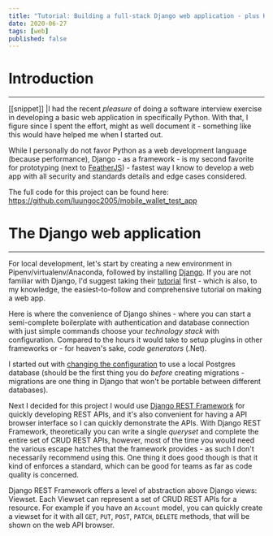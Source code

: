 ```yaml
---
title: "Tutorial: Building a full-stack Django web application - plus Kubernetes deployment"
date: 2020-06-27
tags: [web]
published: false
---
```


# Introduction
---

[[snippet]]
|I had the recent _pleasure_ of doing a software interview exercise in developing a basic web application in specifically Python. With that, I figure since I spent the effort, might as well document it - something like this would have helped me when I started out.

While I personally do not favor Python as a web development language (because performance), Django - as a framework - is my second favorite for prototyping (next to [FeatherJS](https://feathersjs.com/)) - fastest way I know to develop a web app with all security and standards details and edge cases considered.

The full code for this project can be found here: https://github.com/luungoc2005/mobile_wallet_test_app

# The Django web application
---

For local development, let's start by creating a new environment in Pipenv/virtualenv/Anaconda, followed by installing [Django](https://www.djangoproject.com/). If you are not familiar with Django, I'd suggest taking their [tutorial](https://docs.djangoproject.com/en/3.0/intro/tutorial01/) first - which is also, to my knowledge, the easiest-to-follow and comprehensive tutorial on making a web app.

Here is where the convenience of Django shines - where you can start a semi-complete boilerplate with authentication and database connection with just simple commands choose your _technology stack_ with configuration. Compared to the hours it would take to setup plugins in other frameworks or - for heaven's sake, _code generators_ (.Net).

I started out with [changing the configuration](https://docs.djangoproject.com/en/3.0/ref/settings/#std:setting-DATABASES) to use a local Postgres database (should be the first thing you do _before_ creating migrations - migrations are one thing in Django that won't be portable between different databases).

Next I decided for this project I would use [Django REST Framework](https://www.django-rest-framework.org/) for quickly developing REST APIs, and it's also convenient for having a API browser interface so I can quickly demonstrate the APIs. With Django REST Framework, theoretically you can write a single _queryset_ and complete the entire set of CRUD REST APIs, however, most of the time you would need the various escape hatches that the framework provides - as such I don't necessarily recommend using this. One thing it does good though is that it kind of enforces a standard, which can be good for teams as far as code quality is concerned.

Django REST Framework offers a level of abstraction above Django views: Viewset. Each Viewset can represent a set of CRUD REST APIs for a resource. For example if you have an `Account` model, you can quickly create a viewset for it with all `GET`, `PUT`, `POST`, `PATCH`, `DELETE` methods, that will be shown on the web API browser.